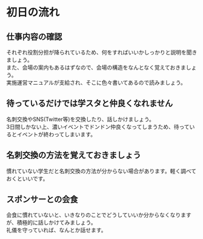 # 初日の流れ

## 仕事内容の確認
それぞれ役割分担が降られているため、何をすればいいかしっかりと説明を聞きましょう。   
また、会場の案内もあるはずなので、会場の構造をなんとなく覚えておきましょう。    
実施運営マニュアルが支給され、そこに色々書いてあるので読みましょう。

## 待っているだけでは学スタと仲良くなれません
名刺交換やSNS(Twitter等)を交換したり、話しかけましょう。    
3日間しかない上、濃いイベントでドンドン仲良くなってしまうため、待っているとイベントが終わってしまいます。    

## 名刺交換の方法を覚えておきましょう
慣れていない学生だと名刺交換の方法が分からない場合があります。軽く調べておくといいです。

## スポンサーとの会食
会食に慣れていないと、いきなりのことでどうしていいか分からなくなりますが、積極的に話しかけてみましょう。    
礼儀を守っていれば、なんとか話せます。

